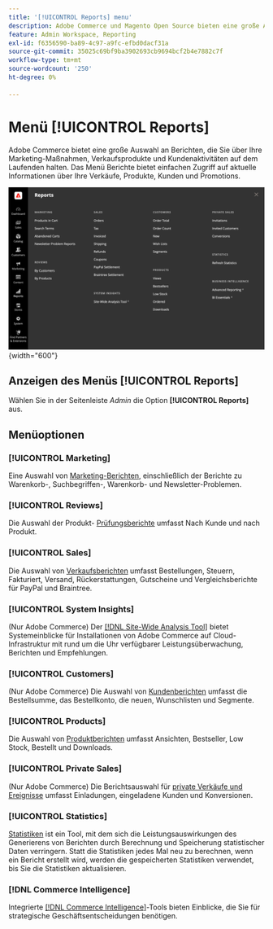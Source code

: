 ```yaml
---
title: '[!UICONTROL Reports] menu'
description: Adobe Commerce und Magento Open Source bieten eine große Auswahl an Berichten, die Sie über Ihre Marketing-Maßnahmen, Verkaufsprodukte und Kundenaktivitäten auf dem Laufenden halten.
feature: Admin Workspace, Reporting
exl-id: f6356590-ba89-4c97-a9fc-efbd0dacf31a
source-git-commit: 35025c69bf9ba3902693cb9694bcf2b4e7882c7f
workflow-type: tm+mt
source-wordcount: '250'
ht-degree: 0%

---
```


# Menü [!UICONTROL Reports]

Adobe Commerce bietet eine große Auswahl an Berichten, die Sie über Ihre Marketing-Maßnahmen, Verkaufsprodukte und Kundenaktivitäten auf dem Laufenden halten. Das Menü Berichte bietet einfachen Zugriff auf aktuelle Informationen über Ihre Verkäufe, Produkte, Kunden und Promotions.

![Menü &quot;Berichte&quot;](./assets/overview.png){width="600"}

## Anzeigen des Menüs [!UICONTROL Reports]

Wählen Sie in der Seitenleiste _Admin_ die Option **[!UICONTROL Reports]** aus.

## Menüoptionen

### [!UICONTROL Marketing]

Eine Auswahl von [Marketing-Berichten](marketing-reports.md), einschließlich der Berichte zu Warenkorb-, Suchbegriffen-, Warenkorb- und Newsletter-Problemen.

### [!UICONTROL Reviews]

Die Auswahl der Produkt- [Prüfungsberichte](review-reports.md) umfasst Nach Kunde und nach Produkt.

### [!UICONTROL Sales]

Die Auswahl von [Verkaufsberichten](sales-reports.md) umfasst Bestellungen, Steuern, Fakturiert, Versand, Rückerstattungen, Gutscheine und Vergleichsberichte für PayPal und Braintree.

### [!UICONTROL System Insights]

(Nur Adobe Commerce) Der [[!DNL Site-Wide Analysis Tool]](https://experienceleague.adobe.com/docs/commerce-operations/tools/site-wide-analysis-tool/access.html) bietet Systemeinblicke für Installationen von Adobe Commerce auf Cloud-Infrastruktur mit rund um die Uhr verfügbarer Leistungsüberwachung, Berichten und Empfehlungen.

### [!UICONTROL Customers]

(Nur Adobe Commerce) Die Auswahl von [Kundenberichten](customer-reports.md) umfasst die Bestellsumme, das Bestellkonto, die neuen, Wunschlisten und Segmente.

### [!UICONTROL Products]

Die Auswahl von [Produktberichten](product-reports.md) umfasst Ansichten, Bestseller, Low Stock, Bestellt und Downloads.

### [!UICONTROL Private Sales]

(Nur Adobe Commerce) Die Berichtsauswahl für [private Verkäufe und Ereignisse](private-sales-reports.md) umfasst Einladungen, eingeladene Kunden und Konversionen.

### [!UICONTROL Statistics]

[Statistiken](sales-reports.md#refresh-statistics) ist ein Tool, mit dem sich die Leistungsauswirkungen des Generierens von Berichten durch Berechnung und Speicherung statistischer Daten verringern. Statt die Statistiken jedes Mal neu zu berechnen, wenn ein Bericht erstellt wird, werden die gespeicherten Statistiken verwendet, bis Sie die Statistiken aktualisieren.

### [!DNL Commerce Intelligence]

Integrierte [[!DNL Commerce Intelligence]](business-intelligence.md)-Tools bieten Einblicke, die Sie für strategische Geschäftsentscheidungen benötigen.
